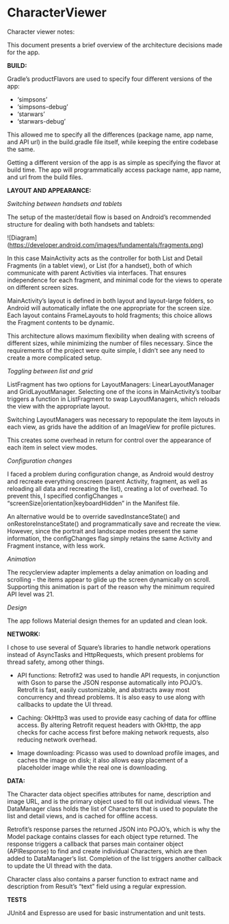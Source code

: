 # CharacterViewer

Character viewer notes:

This document presents a brief overview of the architecture decisions made for the app. 

**BUILD:**

Gradle’s productFlavors are used to specify four different versions of the app:
* ‘simpsons’
* ‘simpsons-debug’
* ‘starwars’
* ‘starwars-debug’

This allowed me to specify all the differences (package name, app name, and API url) in the build.gradle file itself, while keeping the entire codebase the same. 

Getting a different version of the app is as simple as specifying the flavor at build time. The app will programmatically access package name, app name, and url from the build files. 

**LAYOUT AND APPEARANCE:**

*Switching between handsets and tablets*

The setup of the master/detail flow is based on Android’s recommended structure for dealing with both handsets and tablets:

![Diagram] (https://developer.android.com/images/fundamentals/fragments.png)

In this case MainActivity acts as the controller for both List and Detail Fragments (in a tablet view), or List (for a handset), both of which communicate with parent Activities via interfaces. That ensures independence for each fragment, and minimal code for the views to operate on different screen sizes. 

MainActivity’s layout is defined in both layout and layout-large folders, so Android will automatically inflate the one appropriate for the screen size. Each layout contains FrameLayouts to hold fragments; this choice allows the Fragment contents to be dynamic. 

This architecture allows maximum flexibility when dealing with screens of different sizes, while minimizing the number of files necessary. Since the requirements of the project were quite simple, I didn’t see any need to create a more complicated setup. 

*Toggling between list and grid*

ListFragment has two options for LayoutManagers: LinearLayoutManager and GridLayoutManager. Selecting one of the icons in MainActivity’s toolbar triggers a function in ListFragment to swap LayoutManagers, which reloads the view with the appropriate layout. 

Switching LayoutManagers was necessary to repopulate the item layouts in each view, as grids have the addition of an ImageView for profile pictures. 

This creates some overhead in return for control over the appearance of each item in select view modes. 

*Configuration changes*

I faced a problem during configuration change, as Android would destroy and recreate everything onscreen (parent Activity, fragment, as well as reloading all data and recreating the list), creating a lot of overhead. To prevent this, I specified configChanges = “screenSize|orientation|keyboardHidden” in the Manifest file. 

An alternative would be to override savedInstanceState() and onRestoreInstanceState() and programmatically save and recreate the view. However, since the portrait and landscape modes present the same information, the configChanges flag simply retains the same Activity and Fragment instance, with less work. 

*Animation*

The recyclerview adapter implements a delay animation on loading and scrolling - the items appear to glide up the screen dynamically on scroll. Supporting this animation is part of the reason why the minimum required API level was 21. 
 
*Design*

The app follows Material design themes for an updated and clean look. 

**NETWORK:**

I chose to use several of Square’s libraries to handle network operations instead of AsyncTasks and HttpRequests, which present problems for thread safety, among other things. 

* API functions: Retrofit2 was used to handle API requests, in conjunction with Gson to parse the JSON response automatically into POJO’s. Retrofit is fast, easily customizable, and abstracts away most concurrency and thread problems. It is also easy to use along with callbacks to update the UI thread.

* Caching: OkHttp3 was used to provide easy caching of data for offline access. By altering Retrofit request headers with OkHttp, the app checks for cache access first before making network requests, also reducing network overhead. 

* Image downloading: Picasso was used to download profile images, and caches the image on disk; it also allows easy placement of a placeholder image while the real one is downloading. 


**DATA:**

The Character data object specifies attributes for name, description and image URL, and is the primary object used to fill out individual views. The DataManager class holds the list of Characters that is used to populate the list and detail views, and is cached for offline access. 

Retrofit’s response parses the returned JSON into POJO’s, which is why the Model package contains classes for each object type returned. The response triggers a callback that parses main container object (APIResponse) to find and create individual Characters, which are then added to DataManager’s list. Completion of the list triggers another callback to update the UI thread with the data. 

Character class also contains a parser function to extract name and description from Result’s “text” field using a regular expression. 


**TESTS**

JUnit4 and Espresso are used for basic instrumentation and unit tests.
